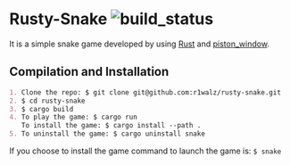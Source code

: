 # Rusty-Snake ![build_status](https://travis-ci.com/r1walz/rusty-snake.svg?branch=master)

It is a simple snake game developed by using [Rust](https://rust-lang.org/) and [piston_window](https://github.com/PistonDevelopers/piston_window).

## Compilation and Installation

```md
1. Clone the repo: $ git clone git@github.com:r1walz/rusty-snake.git
2. $ cd rusty-snake
3. $ cargo build
4. To play the game: $ cargo run
   To install the game: $ cargo install --path .
5. To uninstall the game: $ cargo uninstall snake
```

If you choose to install the game command to launch the game is: `$ snake`
